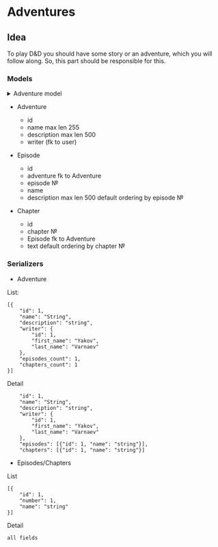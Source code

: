 # Adventures

## Idea

To play D&D you should have some story or an adventure, which you will follow along. 
So, this part should be responsible for this.

### Models
<details>
  <summary>Adventure model</summary>

  ## Advnture
  
  1. id
  2. name max len 255
  3. description max len 500
  4. writer (fk to user)
</details>

- Adventure
    - id
    - name max len 255
    - description max len 500
    - writer (fk to user)

- Episode
    - id
    - adventure fk to Adventure
    - episode №
    - name
    - description max len 500
default ordering by episode №

- Chapter
    - id 
    - chapter №
    - Episode fk to Adventure
    - text
default ordering by chapter №

### Serializers

- Adventure

List:
```
[{
    "id": 1,
    "name": "String",
    "description": "string",
    "writer": {
        "id": 1,
        "first_name": "Yakov",
        "last_name": "Varnaev"
    },
    "episodes_count": 1,
    "chapters_count": 1
}]
```

Detail
```
    "id": 1,
    "name": "String",
    "description": "string",
    "writer": {
        "id": 1,
        "first_name": "Yakov",
        "last_name": "Varnaev"
    },
    "episodes": [{"id": 1, "name": "string"}],
    "chapters": [{"id": 1, "name": "string"}]
```

- Episodes/Chapters

List
```
[{
    "id": 1,
    "number": 1,
    "name": "string"
}]
```

Detail
```
all fields
```
